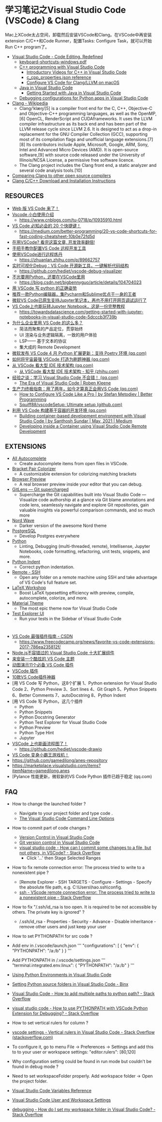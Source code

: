 # 学习笔记之Visual Studio Code (VSCode) & Clang

Mac上XCode太占空间，卸载然后安装VSCode和Clang。在VSCode中再安装extension C/C++和Code Runner，配置Tasks: Configure Task，就可以开始Run C++ program了。

* [Visual Studio Code - Code Editing. Redefined](https://code.visualstudio.com/)
  * [keyboard-shortcuts-windows.pdf](https://code.visualstudio.com/shortcuts/keyboard-shortcuts-windows.pdf)
  * [C++ programming with Visual Studio Code](https://code.visualstudio.com/docs/languages/cpp)
    * [Introductory Videos for C++ in Visual Studio Code](https://code.visualstudio.com/docs/cpp/introvideos-cpp)
    * [c_cpp_properties.json reference](https://code.visualstudio.com/docs/cpp/c-cpp-properties-schema-reference)
    * [Configure VS Code for Clang/LLVM on macOS](https://code.visualstudio.com/docs/cpp/config-clang-mac)
  * [Java in Visual Studio Code](https://code.visualstudio.com/docs/languages/java)
    * [Getting Started with Java in Visual Studio Code](https://code.visualstudio.com/docs/java/java-tutorial)
  * [Debugging configurations for Python apps in Visual Studio Code](https://code.visualstudio.com/docs/python/debugging)
* [Clang - Wikipedia](https://en.wikipedia.org/wiki/Clang)
  * Clang/ˈklæŋ/[5] is a compiler front end for the C, C++, Objective-C and Objective-C++ programming languages, as well as the OpenMP,[6] OpenCL, RenderScript and CUDAframeworks. It uses the LLVM compiler infrastructure as its back end and has been part of the LLVM release cycle since LLVM 2.6.
  It is designed to act as a drop-in replacement for the GNU Compiler Collection (GCC), supporting most of its compilation flags and unofficial language extensions.[7][8] Its contributors include Apple, Microsoft, Google, ARM, Sony, Intel and Advanced Micro Devices (AMD). It is open-source software,[9] with source code released under the University of Illinois/NCSA License, a permissive free software licence.
  * The Clang project includes the Clang front end, a static analyzer and several code analysis tools.[10]
* [Comparing Clang to other open source compilers](https://clang.llvm.org/comparison.html)
* [Clang C/C++ Download and Installation Instructions](https://www.ics.uci.edu/~pattis/common/handouts/macclion/clang.html)

## RESOURCES

* [Web 版 VS Code 来了！](https://mp.weixin.qq.com/s/41SVP7zIL-5CCCGgt1VCOg)
* [Vscode 小白使用介绍](https://mp.weixin.qq.com/s/PsEZAwK-tbWtjsNZOJATzg)
  * https://www.cnblogs.com/tu-0718/p/10935910.html
* [VS Code 必知必会的 20 个快捷键！](https://mp.weixin.qq.com/s/t7TLBOcnOs0AkncCVsYr9Q)
  * https://medium.com/better-programming/20-vs-code-shortcuts-for-fast-coding-cheatsheet-10b0e72fd5d
* [在用VSCode? 看完这篇文章, 开发效率翻倍!](https://mp.weixin.qq.com/s/XiT6uNQPIPGvkLbUcPnRqw)
* [手把手教你配置VS Code 远程开发工具](https://mp.weixin.qq.com/s/JBKAAe2lonKGX1wFynIPvQ)
* [使用VSCode进行远程炼丹](https://mp.weixin.qq.com/s/hFCAeQFPAd1eb-z-r75ZUw)
  * https://zhuanlan.zhihu.com/p/89662757
* [实时可视化Debug：VS Code 开源新工具，一键解析代码结构](https://mp.weixin.qq.com/s/943dZHSZyQbjlxTpv54w7Q)
  * https://github.com/hediet/vscode-debug-visualizer
* [不光要用Python，还要在VSCode里用](https://mp.weixin.qq.com/s/KnMcDbP0_k6OBxR3NSOa5A)
  * https://blog.csdn.net/bigbennyguo/article/details/104704023
* [用 VSCode 写 python 的正确姿势](https://mp.weixin.qq.com/s/qIcMpsOiaZqgHVFW3LmoHg)
* [推荐一款Python编辑器，集Pycharm和Sublime优点于一身的王者](https://mp.weixin.qq.com/s/zdSVszyE_6sSXva1ZKVswQ)
* [微软VS Code已原生支持Jupyter笔记本，再也不用打开网页调试运行了](https://mp.weixin.qq.com/s/ZId-LFDDsnDlbA_j0B3jLw)
* [VS Code上也能玩转Jupyter Notebook，这是一份完整教程](https://mp.weixin.qq.com/s/cb7r0QL8MOQRngEyBt3F-w)
  * https://towardsdatascience.com/getting-started-with-jupyter-notebooks-in-visual-studio-code-5dcccb3f739b
* [为什么企业里用 VS Code 的这么多？](https://mp.weixin.qq.com/s/M7waZKFx84yih7IhjxVz6Q)
  * 简洁而聚焦的产品定位，贯穿始终
  * UI 渲染与业务逻辑隔离，一致的用户体验
  * LSP—— 基于文本的协议
  * 集大成的 Remote Development
* [微软发布 VS Code 4 月 Python 扩展更新：支持 Poetry 环境 (qq.com)](https://mp.weixin.qq.com/s/kZrV7Hw7bMbqjk0Xabeo1w)
* [如何将宇宙最强 VSCode 打造为刷题神器 (qq.com)](https://mp.weixin.qq.com/s/dEdxxmpfKaZhE16Q9zPWAQ)
* [从 VSCode 看大型 IDE 技术架构 (qq.com)](https://mp.weixin.qq.com/s/u45DUEWXB1SfzwEueoNs4Q)
  * [从 VSCode 看大型 IDE 技术架构 - 知乎 (zhihu.com)](https://zhuanlan.zhihu.com/p/96041706)
* [经验之谈：学习 Visual Studio Code 不会错！ (qq.com)](https://mp.weixin.qq.com/s/_MbPPRraJe1a-1z9seOrWA)
  * [The Era of Visual Studio Code | Roben Kleene](https://blog.robenkleene.com/2020/09/21/the-era-of-visual-studio-code/)
* [生产力终极指南：用了两年，如今才算真正会用VS Code (qq.com)](https://mp.weixin.qq.com/s/SGDq8Rse6WeeK2cFKqr3IA)
  * [How to Configure VS Code Like a Pro | by Stefan Metodiev | Better Programming](https://betterprogramming.pub/how-to-configure-vs-code-like-a-pro-782d2d718586)
  * [Squiff88/vscodeSetup: Ultimate setup (github.com)](https://github.com/Squiff88/vscodeSetup)
* [利用 VS Code 构建基于容器的开发环境 (qq.com)](https://mp.weixin.qq.com/s/SG8_lO_vjOgmXdUbRJ7N8Q)
  * [Building container-based development environment with Visual Studio Code | by Santhosh Sundar | May, 2021 | Medium](https://santhoshsundar.medium.com/building-container-based-development-environment-with-visual-studio-code-2d7111c650bd)
  * [Developing inside a Container using Visual Studio Code Remote Development](https://code.visualstudio.com/docs/remote/containers)

## EXTENSIONS

* [All Autocomplete](https://marketplace.visualstudio.com/items?itemName=Atishay-Jain.All-Autocomplete)
  * Create autocomplete items from open files in VSCode.
* [Bracket Pair Colorizer](https://marketplace.visualstudio.com/items?itemName=CoenraadS.bracket-pair-colorizer)
  * A customizable extension for colorizing matching brackets
* [Browser Preview](https://marketplace.visualstudio.com/items?itemName=auchenberg.vscode-browser-preview)
  * A real browser preview inside your editor that you can debug.
* [GitLens — Git supercharged](https://marketplace.visualstudio.com/items?itemName=eamodio.gitlens)
  * Supercharge the Git capabilities built into Visual Studio Code — Visualize code authorship at a glance via Git blame annotations and code lens, seamlessly navigate and explore Git repositories, gain valuable insights via powerful comparison commands, and so much more
* [Nord Wave](https://marketplace.visualstudio.com/items?itemName=dnlytras.nord-wave)
  * Darker version of the awesome Nord theme
* [PostgreSQL](https://marketplace.visualstudio.com/items?itemName=ms-ossdata.vscode-postgresql)
  * Develop Postgres everywhere
* [Python](https://marketplace.visualstudio.com/items?itemName=ms-python.python)
  * Linting, Debugging (multi-threaded, remote), Intellisense, Jupyter Notebooks, code formatting, refactoring, unit tests, snippets, and more.
* [Python Indent](https://marketplace.visualstudio.com/items?itemName=KevinRose.vsc-python-indent)
  * Correct python indentation.
* [Remote - SSH](https://marketplace.visualstudio.com/items?itemName=ms-vscode-remote.remote-ssh)
  * Open any folder on a remote machine using SSH and take advantage of VS Code's full feature set.
* [LaTeX Workshop](https://marketplace.visualstudio.com/items?itemName=James-Yu.latex-workshop)
  * Boost LaTeX typesetting efficiency with preview, compile, autocomplete, colorize, and more.
* [Material Theme](https://marketplace.visualstudio.com/items?itemName=Equinusocio.vsc-material-theme)
  * The most epic theme now for Visual Studio Code
* [Test Explorer UI](https://marketplace.visualstudio.com/items?itemName=hbenl.vscode-test-explorer)
  * Run your tests in the Sidebar of Visual Studio Code

#

* [VS Code 最强插件指南 - CSDN](https://mp.weixin.qq.com/s/MshppwwRFmbFx3aR7FVpEQ)
  * https://www.freecodecamp.org/news/favorite-vs-code-extensions-2017-786ea235812f/
* [Node.js不容错过的 Visual Studio Code 十大扩展组件](https://mp.weixin.qq.com/s/Np62J_-QYvusrOvbRNc8Mw)
* [来安装一个酷炫的 VS Code 主题](https://mp.weixin.qq.com/s/eUgc9Y6KdEH9Rjrc9V3QTQ)
* [动图演示11个必备 VS Code 插件](https://mp.weixin.qq.com/s/np7EBSMJwfDUBut-OxNRfQ)
* [VSCode 插件](https://mp.weixin.qq.com/s/SWXW1SGw6IwL5yZ0uGHoLw)
* [10款VS Code插件神器](https://mp.weixin.qq.com/s/E3Emku5IW9p8VlM1BiVC8Q)
* [用 VS Code 写 Python，这8个扩展
1、Python extension for Visual Studio Code
2、Python Preview
3、Sort lines
4、Git Graph
5、Python Snippets
6、Better Comments
7、autoDocstring
8、Python Indent
* [用 VS Code 写 Python，这几个插件
  * Python
  * Python Snippets
  * Python Docstring Generator
  * Python Test Explorer for Visual Studio Code
  * Python Preview
  * Python Type Hint
  * Jupyter
* [VSCode 上也能画流程图了！](https://mp.weixin.qq.com/s/W-5LZuZTLH3dBGOf9zm8Sw)
  * https://github.com/hediet/vscode-drawio
* [VS Code 变身小霸王游戏机！](https://mp.weixin.qq.com/s/x21GcqOEDP6ARguxAJ6jRA)
* https://github.com/gamedilong/anes-repository
* https://marketplace.visualstudio.com/items?itemName=gamedilong.anes
* [Pylance 性能更新，微软新的VS Code Python 插件已趋于稳定 (qq.com)

## FAQ

* How to change the launched folder ?
  * Navigate to your project folder and type code .
  * [The Visual Studio Code Command Line Options](https://code.visualstudio.com/docs/editor/command-line#_launching-from-command-line)

* How to commit part of code changes ?
  * [Version Control in Visual Studio Code](https://code.visualstudio.com/docs/editor/versioncontrol#_commit)
  * [Git version control in Visual Studio Code](https://code.visualstudio.com/docs/introvideos/versioncontrol)
  * [visual studio code - How can I commit some changes to a file, but not others, in VSCode? - Stack Overflow](https://stackoverflow.com/questions/34730585/how-can-i-commit-some-changes-to-a-file-but-not-others-in-vscode)
    * Click '...' then Stage Selected Ranges

* How to fix remote connection error: The process tried to write to a nonexistent pipe ?
  * [Remote Explorer - SSH TARGETS - Configure - Settings - Specify the absolute file path, e.g. C:\Users\hao\.ssh\config.
  * [ssh - VScode remote connection error: The process tried to write to a nonexistent pipe - Stack Overflow](https://stackoverflow.com/questions/60335069/vscode-remote-connection-error-the-process-tried-to-write-to-a-nonexistent-pipe)

* How to fix "/.ssh/id_rsa is too open. It is required to be not accessible by others. The private key is ignored" ?
  * /.ssh/id_rsa - Properties - Security - Advance - Disable inheritance - remove other users and just keep your user
* How to set PYTHONPATH for src code ?
* Add env in /.vscode/launch.json
'''
"configurations": [
{
"env": {
"PYTHONPATH": "/a:/b"
}
}
'''
* Add PYTHONPATH in /.vscode/settings.json
'''
"terminal.integrated.env.linux": {
"PYTHONPATH": "/a:/b"
}
'''
* [Using Python Environments in Visual Studio Code](https://code.visualstudio.com/docs/python/environments#_use-of-the-pythonpath-variable)
* [Setting Python source folders in Visual Studio Code - Binx](https://binx.io/blog/2020/03/05/setting-python-source-folders-vscode/)
* [Visual Studio Code - How to add multiple paths to python path? - Stack Overflow](https://stackoverflow.com/questions/41471578/visual-studio-code-how-to-add-multiple-paths-to-python-path)
* [visual studio code - How to use PYTHONPATH with VSCode Python Extension for Debugging? - Stack Overflow](https://stackoverflow.com/questions/58570503/how-to-use-pythonpath-with-vscode-python-extension-for-debugging)
* How to set vertical rulers for column ?
* [vscode settings - Vertical rulers in Visual Studio Code - Stack Overflow (stackoverflow.com)](https://stackoverflow.com/questions/29968499/vertical-rulers-in-visual-studio-code)
* To configure it, go to menu File → Preferences → Settings and add this to to your user or workspace settings:
"editor.rulers": [80,120]
* Why configuration setting could be found in run mode but couldn't be found in debug mode ?
* Need to set workspaceFolder properly. Add workspace folder -> Open the project folder.
* [Visual Studio Code Variables Reference](https://code.visualstudio.com/docs/editor/variables-reference)
* [Visual Studio Code User and Workspace Settings](https://code.visualstudio.com/docs/getstarted/settings#_settings-file-locations)
* [debugging - How do I set my workspace folder in Visual Studio Code? - Stack Overflow](https://stackoverflow.com/questions/56175608/how-do-i-set-my-workspace-folder-in-visual-studio-code)
